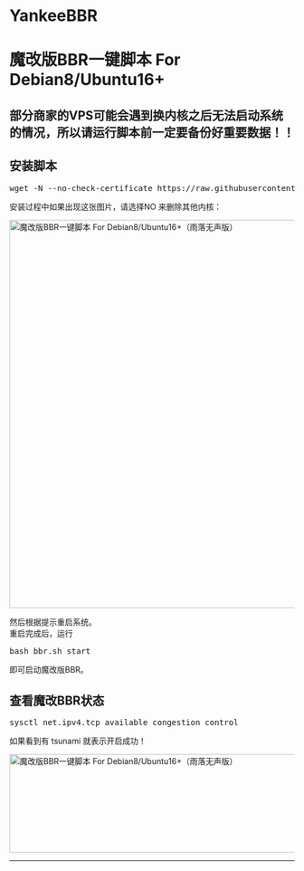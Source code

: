 # YankeeBBR

<a><h1>魔改版BBR一键脚本 For Debian8/Ubuntu16+</a></h1> 
<h2 id="部分商家的VPS可能会遇到换内核之后无法启动系统的情况，所以请运行脚本前一定要备份好重要数据！！"><strong>部分商家的VPS可能会遇到换内核之后无法启动系统的情况，所以请运行脚本前一定要备份好重要数据！！</strong></h2>
<h2 id="安装脚本">安装脚本</h2>
<pre class="prettyprint linenums" >
wget -N --no-check-certificate https://raw.githubusercontent.com/FunctionClub/YankeeBBR/master/bbr.sh &amp;&amp; bash bbr.sh install
</pre>
<p>安装过程中如果出现这张图片，请选择NO 来删除其他内核：</p>
<p><img class="aligncenter size-full wp-image-106" title="魔改版BBR一键脚本 For Debian8/Ubuntu16 " src="http://letvps.com/wp-content/uploads/2017/07/201707060225187.png" alt="魔改版BBR一键脚本 For Debian8/Ubuntu16+（雨落无声版）" title="魔改版BBR一键脚本 For Debian8/Ubuntu16+（雨落无声版）" alt="魔改版BBR一键脚本 For Debian8/Ubuntu16 " width="1037" height="686" /></p>
<p>然后根据提示重启系统。<br />
重启完成后，运行</p>
<pre class="prettyprint linenums" >
bash bbr.sh start
</pre>
<p>即可启动魔改版BBR。</p>
<h2 id="查看魔改BBR状态">查看魔改BBR状态</h2>
<pre class="prettyprint linenums" >
sysctl net.ipv4.tcp_available_congestion_control
</pre>
<p>如果看到有 tsunami 就表示开启成功！</p>
<p><img class="aligncenter size-full wp-image-107" title="魔改版BBR一键脚本 For Debian8/Ubuntu16 " src="http://letvps.com/wp-content/uploads/2017/07/2017070602263391.png" alt="魔改版BBR一键脚本 For Debian8/Ubuntu16+（雨落无声版）" title="魔改版BBR一键脚本 For Debian8/Ubuntu16+（雨落无声版）" alt="魔改版BBR一键脚本 For Debian8/Ubuntu16 " width="1009" height="174" /></p>
<hr /><div align="left" class="open-message"><i class="fa fa-volume-up" aria-hidden="true"></i></br>

